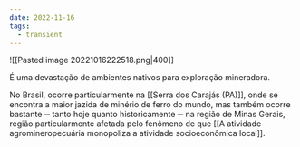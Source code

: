 ```yaml
---
date: 2022-11-16
tags:
  - transient
---
```

![[Pasted image 20221016222518.png|400]]

É uma devastação de ambientes nativos para exploração mineradora. 

No Brasil, ocorre particularmente na [[Serra dos Carajás (PA)]], onde se encontra a maior jazida de minério de ferro do mundo, mas também ocorre bastante ─ tanto hoje quanto historicamente ─ na região de Minas Gerais, região particularmente afetada pelo fenômeno de que [[A atividade agromineropecuária monopoliza a atividade socioeconômica local]].